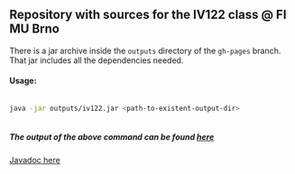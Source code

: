 ## []()Repository with sources for the IV122 class @ FI MU Brno

There is a jar archive inside the `outputs` directory of the `gh-pages` branch. That jar includes all the dependencies needed.

#### [](#usage)Usage: 
```bash
    
java -jar outputs/iv122.jar <path-to-existent-output-dir>
    
```
##### [](#output)The output of the above command can be found [here](outputs/console-output.md)

[Javadoc here](javadoc/iv122/index.md)